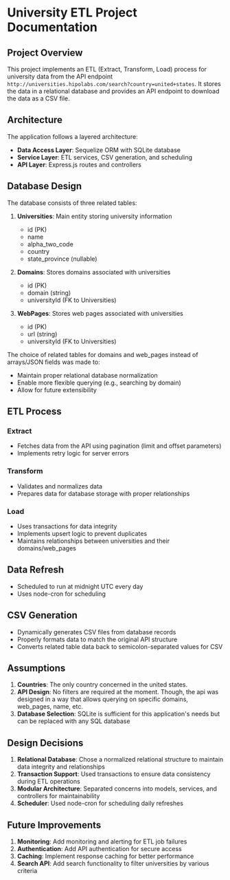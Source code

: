 # University ETL Project Documentation

## Project Overview

This project implements an ETL (Extract, Transform, Load) process for university data from the API endpoint `http://universities.hipolabs.com/search?country=united+states`. It stores the data in a relational database and provides an API endpoint to download the data as a CSV file.

## Architecture

The application follows a layered architecture:

- **Data Access Layer**: Sequelize ORM with SQLite database
- **Service Layer**: ETL services, CSV generation, and scheduling
- **API Layer**: Express.js routes and controllers

## Database Design

The database consists of three related tables:

1. **Universities**: Main entity storing university information
   - id (PK)
   - name
   - alpha_two_code
   - country
   - state_province (nullable)

2. **Domains**: Stores domains associated with universities
   - id (PK)
   - domain (string)
   - universityId (FK to Universities)

3. **WebPages**: Stores web pages associated with universities
   - id (PK)
   - url (string)
   - universityId (FK to Universities)

The choice of related tables for domains and web_pages instead of arrays/JSON fields was made to:
- Maintain proper relational database normalization
- Enable more flexible querying (e.g., searching by domain)
- Allow for future extensibility

## ETL Process

### Extract
- Fetches data from the API using pagination (limit and offset parameters)
- Implements retry logic for server errors

### Transform
- Validates and normalizes data
- Prepares data for database storage with proper relationships

### Load
- Uses transactions for data integrity
- Implements upsert logic to prevent duplicates
- Maintains relationships between universities and their domains/web_pages

## Data Refresh

- Scheduled to run at midnight UTC every day
- Uses node-cron for scheduling

## CSV Generation

- Dynamically generates CSV files from database records
- Properly formats data to match the original API structure
- Converts related table data back to semicolon-separated values for CSV

## Assumptions

1. **Countries**: The only country concerned in the united states.
2. **API Design**: No filters are required at the moment. Though, the api was designed in a way that allows querying on specific domains, web_pages, name, etc.
3. **Database Selection**: SQLite is sufficient for this application's needs but can be replaced with any SQL database


## Design Decisions

1. **Relational Database**: Chose a normalized relational structure to maintain data integrity and relationships
2. **Transaction Support**: Used transactions to ensure data consistency during ETL operations
3. **Modular Architecture**: Separated concerns into models, services, and controllers for maintainability
5. **Scheduler**: Used node-cron for scheduling daily refreshes

## Future Improvements

1. **Monitoring**: Add monitoring and alerting for ETL job failures
2. **Authentication**: Add API authentication for secure access
3. **Caching**: Implement response caching for better performance
4. **Search API**: Add search functionality to filter universities by various criteria

